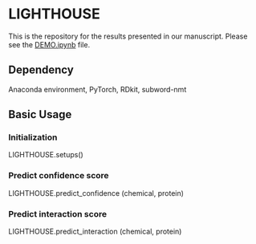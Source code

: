 # LIGHTHOUSE
This is the repository for the results presented in our manuscript. Please see the <a href='https://github.com/Shimizu-group/LIGHTHOUSE/blob/main/DEMO.ipynb'>DEMO.ipynb</a> file.
## Dependency
Anaconda environment, PyTorch, RDkit, subword-nmt
## Basic Usage
### Initialization
LIGHTHOUSE.setups()
### Predict confidence score
LIGHTHOUSE.predict_confidence (chemical, protein)
### Predict interaction score
LIGHTHOUSE.predict_interaction (chemical, protein)
